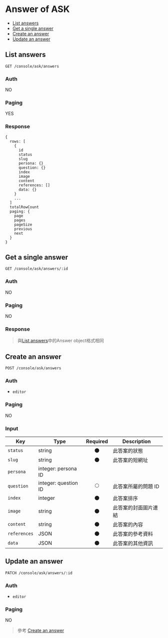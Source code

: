 # Answer of ASK

- [List answers](#list-answers)
- [Get a single answer](#get-a-single-answer)
- [Create an answer](#create-an-answer)
- [Update an answer](#update-an-answer)

## List answers
```
GET /console/ask/answers
```

### Auth
NO

### Paging
YES

### Response
```
{
  rows: [
    {
      id
      status
      slug
      persona: {}
      question: {}
      index
      image
      content
      references: []
      data: {}
    }
    ...
  ]
  totalRowCount
  paging: {
    page
    pages
    pageSize
    previous
    next
  }
}
```

## Get a single answer
```
GET /console/ask/answers/:id
```

### Auth
NO

### Paging
NO

### Response
> 與[List answers](#list-answers)中的Answer object格式相同

## Create an answer
```
POST /console/ask/answers
```

### Auth
- `editor`

### Paging
NO

### Input

| Key | Type | Required | Description |
| --- | --- | :---: | --- |
| `status` | string | 🌑 | 此答案的狀態 |
| `slug` | string | 🌑 | 此答案的短網址 |
| `persona` | integer: persona ID |
| `question` | integer: question ID | 🌕 | 此答案所屬的問題 ID |
| `index` | integer | 🌑 | 此答案排序 |
| `image` | string | 🌑 | 此答案的封面圖片連結 |
| `content` | string | 🌑 | 此答案的內容 |
| `references` | JSON | 🌑 | 此答案的參考資料 |
| `data` | JSON | 🌑 | 此答案的其他資訊 |

## Update an answer
```
PATCH /console/ask/answers/:id
```

### Auth
- `editor`

### Paging
NO

> 參考 [Create an answer](#create-an-answer)
